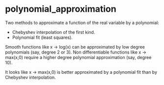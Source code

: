 # polynomial_approximation

Two methods to approximate a function of the real variable by a polynomial:
- Chebyshev interpolation of the first kind.
- Polynomial fit (least squares).

Smooth functions like x -> log(x) can be approximated by low degree polynomials (say, degree 2 or 3).
Non differentiable functions like x -> max(x,0) require a higher degree polynomial approximation (say, degree 10).

It looks like x -> max(x,0) is better approximated by a polynomial fit than by Chebyshev interpolation.


